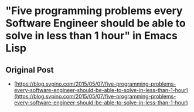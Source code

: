# "Five programming problems every Software Engineer should be able to solve in less than 1 hour" in Emacs Lisp

## Original Post
- [https://blog.svpino.com/2015/05/07/five-programming-problems-every-software-engineer-should-be-able-to-solve-in-less-than-1-hour](https://blog.svpino.com/2015/05/07/five-programming-problems-every-software-engineer-should-be-able-to-solve-in-less-than-1-hour)
